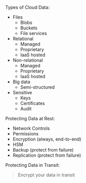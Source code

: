 Types of Cloud Data:
- Files
	- Blobs
	- Buckets
	- File services
- Relational
	- Managed
	- Proprietary
	- IaaS hosted
- Non-relational
	- Managed
	- Proprietary
	- IaaS hosted
- Big data
	- Semi-structured
- Sensitive
	- Keys
	- Certificates
	- Audit

Protecting Data at Rest:
- Network Controls
- Permissions
- Encryption (always, end-to-end)
- HSM
- Backup (protect from failure)
- Replication (protect from failure)

Protecting Data in Transit:
> Encrypt your data in transit